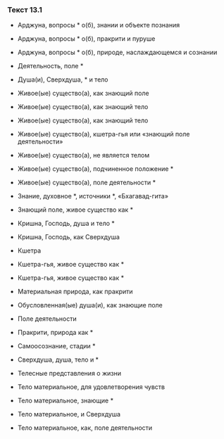 ### Текст 13.1

- Арджуна, вопросы * о(б), знании и объекте познания

- Арджуна, вопросы * о(б), пракрити и пуруше

- Арджуна, вопросы * о(б), природе, наслаждающемся и сознании

- Деятельность, поле *

- Душа(и), Сверхдуша, * и тело

- Живое(ые) существо(а), как знающий поле

- Живое(ые) существо(а), как знающий тело

- Живое(ые) существо(а), как знающий тело

- Живое(ые) существо(а), кшетра-гья или «знающий поле деятельности»

- Живое(ые) существо(а), не является телом

- Живое(ые) существо(а), подчиненное положение *

- Живое(ые) существо(а), поле деятельности *

- Знание, духовное *, источники *, «Бхагавад-гита»

- Знающий поле, живое существо как *

- Кришна, Господь, душа и тело *

- Кришна, Господь, как Сверхдуша

- Кшетра

- Кшетра-гья, живое существо как *

- Кшетра-гья, живое существо как *

- Материальная природа, как пракрити

- Обусловленная(ые) душа(и), как знающие поле

- Поле деятельности

- Пракрити, природа как *

- Самоосознание, стадии *

- Сверхдуша, душа, тело и *

- Телесные представления о жизни

- Тело материальное, для удовлетворения чувств

- Тело материальное, знающие *

- Тело материальное, и Сверхдуша

- Тело материальное, как, поле деятельности
	

